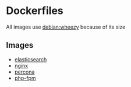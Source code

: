 # Dockerfiles

All images use [debian:wheezy](https://registry.hub.docker.com/_/debian/) because of its size

## Images

- [elasticsearch](elasticsearch)
- [nginx](nginx)
- [percona](percona)
- [php-fpm](php-fpm)
